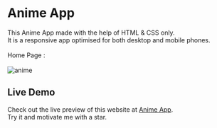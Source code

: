 # Anime App
This Anime App made with the help of HTML & CSS only.
<br>
It is a responsive app optimised for both desktop and mobile phones.
<br> <br>
Home Page : 
<br> <br>
![anime](https://github.com/mobasshirCode/analog-clock/assets/145370122/4171d0b1-11d9-41a4-a97e-debfe7de223b)
<br>
## Live Demo
Check out the live preview of this website at [Anime App](https://anime-reaper.netlify.app/).
<br>
Try it and motivate me with a star.